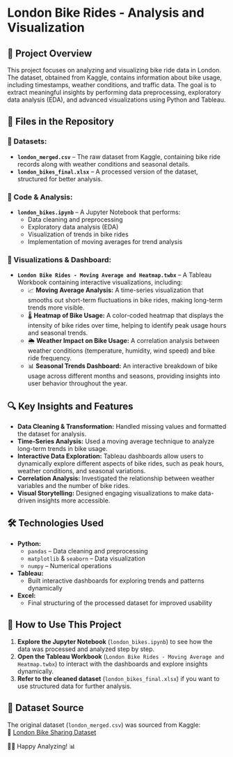 # London Bike Rides - Analysis and Visualization  

## 📌 Project Overview  
This project focuses on analyzing and visualizing bike ride data in London. The dataset, obtained from Kaggle, contains information about bike usage, including timestamps, weather conditions, and traffic data. The goal is to extract meaningful insights by performing data preprocessing, exploratory data analysis (EDA), and advanced visualizations using Python and Tableau.  

## 📂 Files in the Repository  
### 🔹 Datasets:  
- **`london_merged.csv`** – The raw dataset from Kaggle, containing bike ride records along with weather conditions and seasonal details.  
- **`london_bikes_final.xlsx`** – A processed version of the dataset, structured for better analysis.  

### 🔹 Code & Analysis:  
- **`london_bikes.ipynb`** – A Jupyter Notebook that performs:  
  - Data cleaning and preprocessing  
  - Exploratory data analysis (EDA)  
  - Visualization of trends in bike rides  
  - Implementation of moving averages for trend analysis  

### 🔹 Visualizations & Dashboard:  
- **`London Bike Rides - Moving Average and Heatmap.twbx`** – A Tableau Workbook containing interactive visualizations, including:  
  - 📈 **Moving Average Analysis:** A time-series visualization that smooths out short-term fluctuations in bike rides, making long-term trends more visible.  
  - 🌡️ **Heatmap of Bike Usage:** A color-coded heatmap that displays the intensity of bike rides over time, helping to identify peak usage hours and seasonal trends.  
  - 🌦️ **Weather Impact on Bike Usage:** A correlation analysis between weather conditions (temperature, humidity, wind speed) and bike ride frequency.  
  - 📊 **Seasonal Trends Dashboard:** An interactive breakdown of bike usage across different months and seasons, providing insights into user behavior throughout the year.  

## 🔍 Key Insights and Features  
- **Data Cleaning & Transformation:** Handled missing values and formatted the dataset for analysis.  
- **Time-Series Analysis:** Used a moving average technique to analyze long-term trends in bike usage.  
- **Interactive Data Exploration:** Tableau dashboards allow users to dynamically explore different aspects of bike rides, such as peak hours, weather conditions, and seasonal variations.  
- **Correlation Analysis:** Investigated the relationship between weather variables and the number of bike rides.  
- **Visual Storytelling:** Designed engaging visualizations to make data-driven insights more accessible.  

## 🛠️ Technologies Used  
- **Python:**  
  - `pandas` – Data cleaning and preprocessing  
  - `matplotlib` & `seaborn` – Data visualization  
  - `numpy` – Numerical operations  
- **Tableau:**  
  - Built interactive dashboards for exploring trends and patterns dynamically  
- **Excel:**  
  - Final structuring of the processed dataset for improved usability  

## 📝 How to Use This Project  
1. **Explore the Jupyter Notebook** (`london_bikes.ipynb`) to see how the data was processed and analyzed step by step.  
2. **Open the Tableau Workbook** (`London Bike Rides - Moving Average and Heatmap.twbx`) to interact with the dashboards and explore insights dynamically.  
3. **Refer to the cleaned dataset** (`london_bikes_final.xlsx`) if you want to use structured data for further analysis.  

## 📌 Dataset Source  
The original dataset (`london_merged.csv`) was sourced from Kaggle:  
🔗 [London Bike Sharing Dataset](https://www.kaggle.com/datasets/hmavrodiev/london-bike-sharing-dataset)   


🚴‍♂️ Happy Analyzing! 📊  

